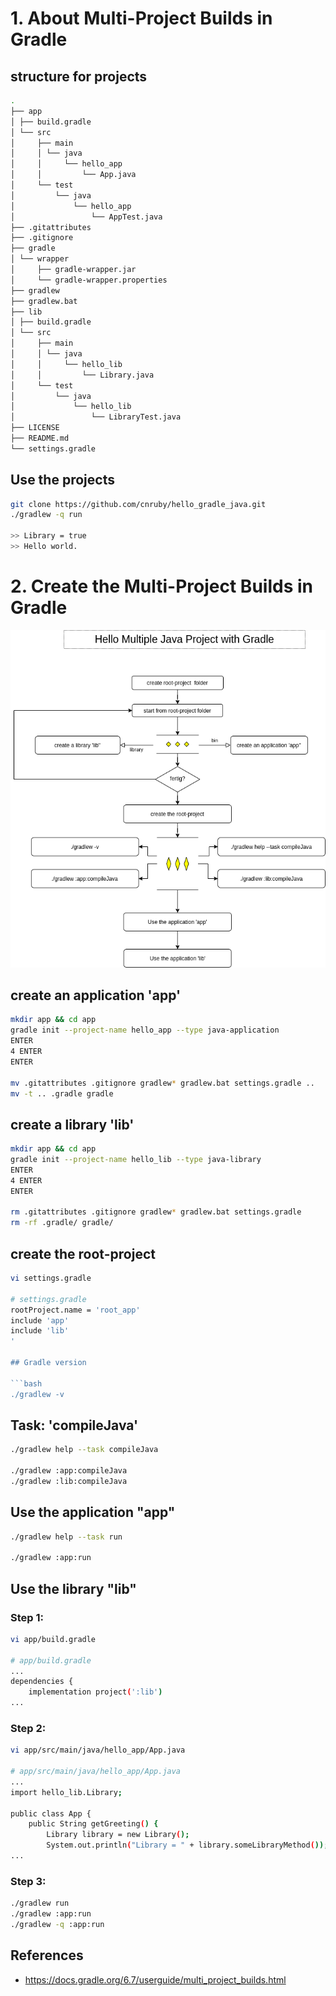 # 1. About Multi-Project Builds in Gradle

## structure for projects

```bash
.
├── app
│ ├── build.gradle
│ └── src
│     ├── main
│     │ └── java
│     │     └── hello_app
│     │         └── App.java
│     └── test
│         └── java
│             └── hello_app
│                 └── AppTest.java
├── .gitattributes
├── .gitignore
├── gradle
│ └── wrapper
│     ├── gradle-wrapper.jar
│     └── gradle-wrapper.properties
├── gradlew
├── gradlew.bat
├── lib
│ ├── build.gradle
│ └── src
│     ├── main
│     │ └── java
│     │     └── hello_lib
│     │         └── Library.java
│     └── test
│         └── java
│             └── hello_lib
│                 └── LibraryTest.java
├── LICENSE
├── README.md
└── settings.gradle
```

## Use the projects

```bash
git clone https://github.com/cnruby/hello_gradle_java.git
./gradlew -q run

>> Library = true
>> Hello world.
```

# 2. Create the Multi-Project Builds in Gradle

![docs/images/hello_gradle_java-main.png](docs/images/hello_gradle_java-main.png)

## create an application 'app'

```bash
mkdir app && cd app
gradle init --project-name hello_app --type java-application
ENTER
4 ENTER
ENTER

mv .gitattributes .gitignore gradlew* gradlew.bat settings.gradle ..
mv -t .. .gradle gradle
```

## create a library 'lib'

```bash
mkdir app && cd app
gradle init --project-name hello_lib --type java-library
ENTER
4 ENTER
ENTER

rm .gitattributes .gitignore gradlew* gradlew.bat settings.gradle
rm -rf .gradle/ gradle/
```

## create the root-project

```bash
vi settings.gradle

# settings.gradle
rootProject.name = 'root_app'
include 'app'
include 'lib'
'

## Gradle version

```bash
./gradlew -v
```


## Task: 'compileJava'

```bash
./gradlew help --task compileJava

./gradlew :app:compileJava
./gradlew :lib:compileJava
```

## Use the application "app"

```bash
./gradlew help --task run

./gradlew :app:run
```


## Use the library "lib"

### Step 1:
```bash
vi app/build.gradle

# app/build.gradle
...
dependencies {
    implementation project(':lib')
...
```

### Step 2:
```bash
vi app/src/main/java/hello_app/App.java

# app/src/main/java/hello_app/App.java
...
import hello_lib.Library;

public class App {
    public String getGreeting() {
        Library library = new Library();
        System.out.println("Library = " + library.someLibraryMethod());
...
```

### Step 3:
```bash
./gradlew run
./gradlew :app:run
./gradlew -q :app:run
```

## References 
- https://docs.gradle.org/6.7/userguide/multi_project_builds.html